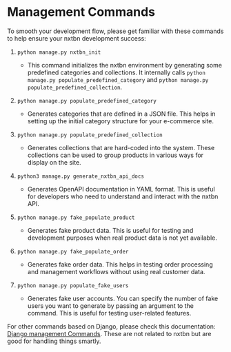 # Management Commands

To smooth your development flow, please get familiar with these commands to help ensure your nxtbn development success:

1. `python manage.py nxtbn_init`
   - This command initializes the nxtbn environment by generating some predefined categories and collections. It internally calls `python manage.py populate_predefined_category` and `python manage.py populate_predefined_collection`.

2. `python manage.py populate_predefined_category`
   - Generates categories that are defined in a JSON file. This helps in setting up the initial category structure for your e-commerce site.

3. `python manage.py populate_predefined_collection`
   - Generates collections that are hard-coded into the system. These collections can be used to group products in various ways for display on the site.

4. `python3 manage.py generate_nxtbn_api_docs`
   - Generates OpenAPI documentation in YAML format. This is useful for developers who need to understand and interact with the nxtbn API.

5. `python manage.py fake_populate_product`
   - Generates fake product data. This is useful for testing and development purposes when real product data is not yet available.

6. `python manage.py fake_populate_order`
   - Generates fake order data. This helps in testing order processing and management workflows without using real customer data.

7. `python manage.py populate_fake_users`
   - Generates fake user accounts. You can specify the number of fake users you want to generate by passing an argument to the command. This is useful for testing user-related features.

For other commands based on Django, please check this documentation: [Django management Commands](https://docs.djangoproject.com/en/5.0/ref/django-admin/#django-admin-and-manage-py). These are not related to nxtbn but are good for handling things smartly.





